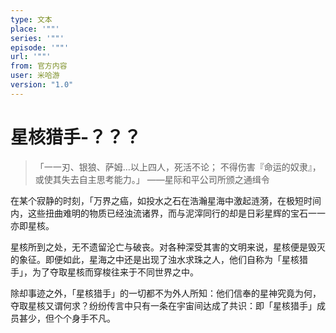 ```yaml
---
type: 文本
place: '""'
series: '""'
episode: '""'
url: '""'
from: 官方内容
user: 米哈游
version: "1.0"
---
```


# 星核猎手-？？？
> 「一一刃、银狼、萨姆…以上四人，死活不论；
不得伤害『命运的奴隶』，或使其失去自主思考能力。」
——星际和平公司所颁之通缉令

在某个寂静的时刻，「万界之癌，如投水之石在浩瀚星海中激起涟漪，在极短时间内，这些扭曲难明的物质已经浊流诸界，而与泥滓同行的却是日彩星辉的宝石一一亦即星核。

星核所到之处，无不遗留沦亡与破丧。对各种深受其害的文明来说，星核便是毁灭的象征。即便如此，星海之中还是出现了浊水求珠之人，他们自称为「星核猎手」，为了夺取星核而穿梭往来于不同世界之中。

除却事迹之外，「星核猎手」的一切都不为外人所知：他们信奉的星神究竟为何，夺取星核又谓何求？纷纷传言中只有一条在宇宙间达成了共识：即「星核猎手」成员甚少，但个个身手不凡。